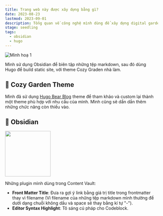 ```yaml
---
title: Trang web này được xây dựng bằng gì?
date: 2023-08-23
lastmod: 2023-09-01
description: Tổng quan về công nghệ mình dùng để xây dựng digital garden
stage: seedling
tags:
  - obsidian
  - hugo
---
```

![Minh hoạ 1](https://res.cloudinary.com/dkvqvzty1/image/upload/v1693547734/nhattienblog/trang-web-nay/Untitled-2023-08-15-1255_ohtekz.svg "Hugo + Obsidian = Digital Garden")

Mình sử dụng Obsidian để biên tập những tệp markdown, sau đó dùng Hugo để build static site, với theme Cozy Graden nhà làm.
## 🌱 Cozy Garden Theme
Mình đã sử dụng [Hugo Bear Blog](https://github.com/janraasch/hugo-bearblog) theme để tham khảo và custom lại thành một theme phù hợp với nhu cầu của mình. Mình cũng sẽ dần dần thêm những chức năng còn thiếu vào.
## 💎 Obsidian
<img src="https://obsidian.md/favicon.svg" width="150" />

Những plugin mình dùng trong Content Vault:
- **Front Matter Title**: Đưa ra gợi ý link bằng giá trị title trong frontmatter thay vì filename (Vì filename của những tệp markdown mình thường để dưới dạng chuỗi không dấu và space sẽ thay bằng kí tự "-").
- **Editor Syntax Highlight**: Tô sáng cú pháp cho Codeblock.
